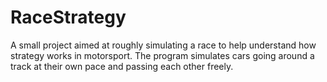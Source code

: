 # RaceStrategy

A small project aimed at roughly simulating a race to help understand how strategy works in motorsport. The program simulates cars going around a track at their own pace and passing each other freely.
